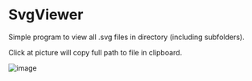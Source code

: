 # SvgViewer 
Simple program to view all .svg files in directory (including subfolders).

Click at picture will copy full path to file in clipboard.

![image](https://github.com/user-attachments/assets/83b7b0b8-af90-4630-904e-ccfa8f27075c)



